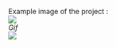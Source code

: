 Example image of the project :<br/>
<img src="https://i.gyazo.com/d7c6fda02cfb8480dd7e3842f8820833.png"/>
<br/><i>Gif</i></br>
<img src="video.gif"/>
